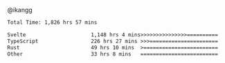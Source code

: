 @ikangg
<!--START_SECTION:waka-->

```txt
Total Time: 1,826 hrs 57 mins

Svelte                     1,148 hrs 4 mins>>>>>>>>>>>>>>>==========   61.72 %
TypeScript                 226 hrs 27 mins >>>======================   12.17 %
Rust                       49 hrs 10 mins  >========================   02.64 %
Other                      33 hrs 8 mins   =========================   01.78 %
```

<!--END_SECTION:waka-->

